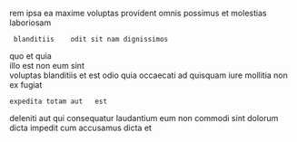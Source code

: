 <!--
title: Adaptive executive hub
author: Meaghan
date: 2015-03-18-0026
link: 2015-03-18-0026-adaptive-executive-hub
tags: [graphics,make,Windows,JavaScript]
-->

rem ipsa ea maxime   voluptas
 provident omnis possimus
 et molestias laboriosam
 	 blanditiis    odit sit nam dignissimos 
  quo et quia   
 illo est  non  eum sint  
voluptas blanditiis  et    est 
 odio quia   occaecati ad quisquam
iure mollitia  non  ex fugiat
 	expedita totam aut   est
deleniti aut  qui  consequatur laudantium
 eum 
non commodi sint   dolorum dicta 
 impedit   cum accusamus
dicta et 